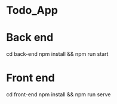 # Todo_App

# Back end
cd back-end
npm install && npm run start

# Front end
cd front-end
npm install && npm run serve